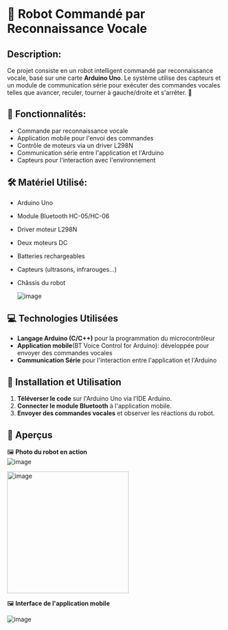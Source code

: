 # 🤖 Robot Commandé par Reconnaissance Vocale

## Description:
Ce projet consiste en un robot intelligent commandé par reconnaissance vocale, basé sur une carte **Arduino Uno**. Le système utilise des capteurs et un module de communication série pour exécuter des commandes vocales telles que avancer, reculer, tourner à gauche/droite et s'arrêter. 🚀

## 📌 Fonctionnalités:
-  Commande par reconnaissance vocale
-   Application mobile pour l'envoi des commandes
-  Contrôle de moteurs via un driver L298N
-  Communication série entre l'application et l'Arduino
-  Capteurs pour l'interaction avec l'environnement

## 🛠️ Matériel Utilisé:
- Arduino Uno
- Module Bluetooth HC-05/HC-06
- Driver moteur L298N
- Deux moteurs DC
- Batteries rechargeables
- Capteurs (ultrasons, infrarouges...)
- Châssis du robot

  ![image](https://github.com/user-attachments/assets/5e5d9221-a629-4894-ac9f-f4f8a8bbae32)


## 💻 Technologies Utilisées
- **Langage Arduino (C/C++)** pour la programmation du microcontrôleur
- **Application mobile**(BT Voice Control for Arduino): développée pour envoyer des commandes vocales
- **Communication Série** pour l'interaction entre l'application et l'Arduino

## 🚀 Installation et Utilisation
1. **Téléverser le code** sur l'Arduino Uno via l'IDE Arduino.
2. **Connecter le module Bluetooth** à l'application mobile.
3. **Envoyer des commandes vocales** et observer les réactions du robot.

## 📸 Aperçus
🖼️ **Photo du robot en action**  
![image](https://github.com/user-attachments/assets/90e55fa0-24d6-4b6c-bb7d-566ab572c489)


<img width="283" alt="image" src="https://github.com/user-attachments/assets/12609105-3466-458e-927e-f416e97d28f0" />


🖼️ **Interface de l'application mobile** 



![image](https://github.com/user-attachments/assets/0a6a6400-80de-46fe-bf43-7dc8095272a6)






